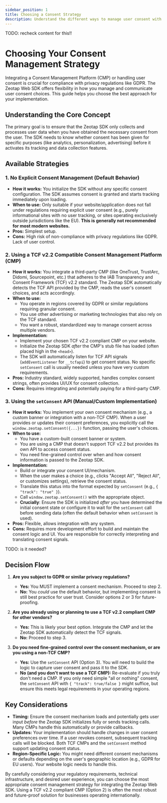 ```yaml
---
sidebar_position: 1
title: Choosing a Consent Strategy
description: Understand the different ways to manage user consent with the Zeotap Web SDK and choose the best approach for your needs.
---
```


TODO: recheck content for this!!

# Choosing Your Consent Management Strategy

Integrating a Consent Management Platform (CMP) or handling user consent is crucial for compliance with privacy regulations like GDPR. The Zeotap Web SDK offers flexibility in how you manage and communicate user consent choices. This guide helps you choose the best approach for your implementation.

## Understanding the Core Concept

The primary goal is to ensure that the Zeotap SDK only collects and processes user data when you have obtained the necessary consent from the user. The SDK needs to know whether consent has been given for specific purposes (like analytics, personalization, advertising) before it activates its tracking and data collection features.

## Available Strategies

### 1. No Explicit Consent Management (Default Behavior)

*   **How it works:** You initialize the SDK without any specific consent configuration. The SDK assumes consent is granted and starts tracking immediately upon loading.
*   **When to use:** Only suitable if your website/application does not fall under regulations requiring explicit user consent (e.g., purely informational sites with no user tracking, or sites operating exclusively outside jurisdictions like the EU). **This is generally not recommended for most modern websites.**
*   **Pros:** Simplest setup.
*   **Cons:** High risk of non-compliance with privacy regulations like GDPR. Lack of user control.

### 2. Using a TCF v2.2 Compatible Consent Management Platform (CMP)

*   **How it works:** You integrate a third-party CMP (like OneTrust, TrustArc, Didomi, Sourcepoint, etc.) that adheres to the IAB Transparency and Consent Framework (TCF) v2.2 standard. The Zeotap SDK automatically detects the TCF API provided by the CMP, reads the user's consent choices, and acts accordingly.
*   **When to use:**
    *   You operate in regions covered by GDPR or similar regulations requiring granular consent.
    *   You use other advertising or marketing technologies that also rely on the TCF standard.
    *   You want a robust, standardized way to manage consent across multiple vendors.
*   **Implementation:**
    *   Implement your chosen TCF v2.2 compliant CMP on your website.
    *   Initialize the Zeotap SDK *after* the CMP's stub file has loaded (often placed high in the `<head>`).
    *   The SDK will automatically listen for TCF API signals (`addEventListener` for `__tcfapi`) to get consent status. No specific `setConsent` call is usually needed unless you have very custom requirements.
*   **Pros:** Industry standard, widely supported, handles complex consent strings, often provides UI/UX for consent collection.
*   **Cons:** Requires integrating and potentially paying for a third-party CMP.

### 3. Using the `setConsent` API (Manual/Custom Implementation)

*   **How it works:** You implement your own consent mechanism (e.g., a custom banner or integration with a non-TCF CMP). When a user provides or updates their consent preferences, you explicitly call the `window.zeotap.setConsent({...})` function, passing the user's choices.
*   **When to use:**
    *   You have a custom-built consent banner or system.
    *   You are using a CMP that doesn't support TCF v2.2 but provides its own API to access consent status.
    *   You need fine-grained control over when and how consent information is passed to the Zeotap SDK.
*   **Implementation:**
    *   Build or integrate your consent UI/mechanism.
    *   When the user makes a choice (e.g., clicks "Accept All", "Reject All", or customizes settings), retrieve the consent status.
    *   Translate this status into the format expected by `setConsent` (e.g., `{ "track": "true" }`).
    *   Call `window.zeotap.setConsent()` with the appropriate object.
    *   **Crucially**: Ensure the SDK is initialized *after* you have determined the initial consent state or configure it to wait for the `setConsent` call before sending data (often the default behavior when `setConsent` is used).
*   **Pros:** Flexible, allows integration with any system.
*   **Cons:** Requires more development effort to build and maintain the consent logic and UI. You are responsible for correctly interpreting and translating consent signals.

TODO: is it needed? 
## Decision Flow

1.  **Are you subject to GDPR or similar privacy regulations?**
    *   **Yes:** You MUST implement a consent mechanism. Proceed to step 2.
    *   **No:** You *could* use the default behavior, but implementing consent is still best practice for user trust. Consider options 2 or 3 for future-proofing.

2.  **Are you already using or planning to use a TCF v2.2 compliant CMP for other vendors?**
    *   **Yes:** This is likely your best option. Integrate the CMP and let the Zeotap SDK automatically detect the TCF signals.
    *   **No:** Proceed to step 3.

3.  **Do you need fine-grained control over the consent mechanism, or are you using a non-TCF CMP?**
    *   **Yes:** Use the `setConsent` API (Option 3). You will need to build the logic to capture user consent and pass it to the SDK.
    *   **No (and you don't want to use a TCF CMP):** Re-evaluate if you truly don't need a CMP. If you only need simple "all or nothing" consent, the `setConsent` API with `{ "track": true/false }` might suffice, but ensure this meets legal requirements in your operating regions.

## Key Considerations

*   **Timing:** Ensure the consent mechanism loads and potentially gets user input *before* the Zeotap SDK initializes fully or sends tracking calls. Many CMPs handle this automatically or provide callbacks.
*   **Updates:** Your implementation should handle changes in user consent preferences over time. If a user revokes consent, subsequent tracking calls will be blocked. Both TCF CMPs and the `setConsent` method support updating consent status.
*   **Region-Specific Logic:** You might need different consent mechanisms or defaults depending on the user's geographic location (e.g., GDPR for EU users). Your website logic needs to handle this.

By carefully considering your regulatory requirements, technical infrastructure, and desired user experience, you can choose the most appropriate consent management strategy for integrating the Zeotap Web SDK. Using a TCF v2.2 compliant CMP (Option 2) is often the most robust and future-proof solution for businesses operating internationally.
